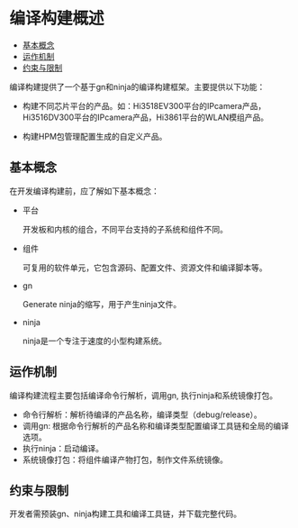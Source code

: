 # 编译构建概述<a name="ZH-CN_TOPIC_0000001060646620"></a>

-   [基本概念](#section175012297491)
-   [运作机制](#section193961322175011)
-   [约束与限制](#section2029921310472)

编译构建提供了一个基于gn和ninja的编译构建框架。主要提供以下功能：

-   构建不同芯片平台的产品。如：Hi3518EV300平台的IPcamera产品，Hi3516DV300平台的IPcamera产品，Hi3861平台的WLAN模组产品。

-   构建HPM包管理配置生成的自定义产品。

## 基本概念<a name="section175012297491"></a>

在开发编译构建前，应了解如下基本概念：

-   平台

    开发板和内核的组合，不同平台支持的子系统和组件不同。

-   组件

    可复用的软件单元，它包含源码、配置文件、资源文件和编译脚本等。

-   gn

    Generate ninja的缩写，用于产生ninja文件。

-   ninja

    ninja是一个专注于速度的小型构建系统。


## 运作机制<a name="section193961322175011"></a>

编译构建流程主要包括编译命令行解析，调用gn, 执行ninja和系统镜像打包。

-   命令行解析：解析待编译的产品名称，编译类型（debug/release）。
-   调用gn: 根据命令行解析的产品名称和编译类型配置编译工具链和全局的编译选项。
-   执行ninja：启动编译。
-   系统镜像打包：将组件编译产物打包，制作文件系统镜像。

## 约束与限制<a name="section2029921310472"></a>

开发者需预装gn、ninja构建工具和编译工具链，并下载完整代码。

